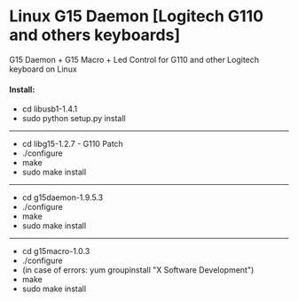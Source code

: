 # Linux G15 Daemon [Logitech G110 and others keyboards]
G15 Daemon + G15 Macro + Led Control for G110 and other Logitech keyboard on Linux 

#### Install:

* cd libusb1-1.4.1
* sudo python setup.py install

---

* cd libg15-1.2.7 - G110 Patch
* ./configure
* make
* sudo make install

---

* cd g15daemon-1.9.5.3
* ./configure
* make
* sudo make install

---

* cd g15macro-1.0.3
* ./configure
* (in case of errors: yum groupinstall "X Software Development")
* make
* sudo make install

